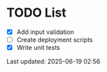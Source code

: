 # TODO List

- [x] Add input validation
- [ ] Create deployment scripts
- [x] Write unit tests

Last updated: 2025-06-19 02:56
